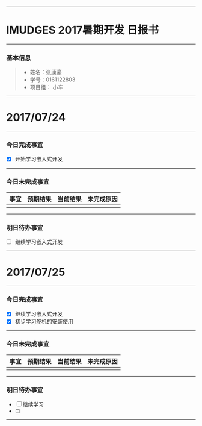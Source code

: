 -------

# IMUDGES 2017暑期开发 日报书

-------


### 基本信息
> * 姓名：张康豪
> * 学号：0161122803 
> * 项目组： 小车

-------


# 2017/07/24

-------

### 今日完成事宜
- [x]  开始学习嵌入式开发

-----
### 今日未完成事宜


| 事宜     |预期结果| 当前结果  | 未完成原因   | 
| :--------:  | :-----:  | :-----:  | :----:  |
|    |   |   |    |


------
### 明日待办事宜
- [ ] 继续学习嵌入式开发
-------


# 2017/07/25

-------

### 今日完成事宜
- [x]  继续学习嵌入式开发
- [x]  初步学习舵机的安装使用

-----
### 今日未完成事宜


| 事宜     |预期结果| 当前结果  | 未完成原因   | 
| :--------:  | :-----:  | :-----:  | :----:  |
|    |   |   |    |


------
### 明日待办事宜
- [ ] 继续学习
- [ ] 
-------
